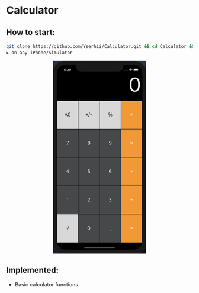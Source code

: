 # Calculator

## How to start:
```bash
git clone https://github.com/Yserhii/Calculator.git && cd Calculator && open ex02.xcodeproj
▶️ on any iPhone/Simulator
```
<div align="center">
  <img src="https://github.com/Yserhii/Calculator/blob/master/sourses/Part_1.png" width="50%" />
</div>

## Implemented:
- Basic calculator functions
